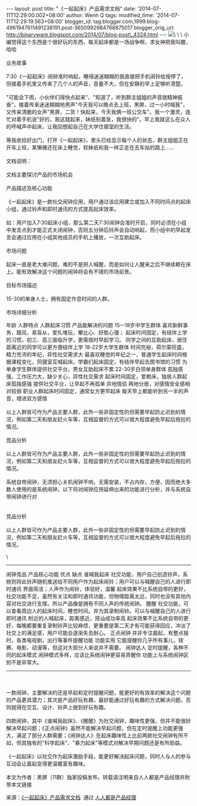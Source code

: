 --- layout: post title: "《一起起床》产品需求文档" date:
'2014-07-11T12:29:00.002+08:00' author: Wenh Q tags: modified\_time:
'2014-07-11T12:29:19.563+08:00' blogger\_id:
tag:blogger.com,1999:blog-4961947611491238191.post-3650992984768875017
blogger\_orig\_url:
http://binaryware.blogspot.com/2014/07/blog-post\_4324.html ---
![](https://images-blogger-opensocial.googleusercontent.com/gadgets/proxy?url=http%3A%2F%2Fd01.res.meilishuo.net%2Fpic%2F_o%2F42%2Ff6%2F0ddb006397ad4d3e1c6541a224a1_510_382.jpeg%3Ffrm%3Dout_pic&container=blogger&gadget=a&rewriteMime=image%2F*)\
\
\
小编觉得这个东西是个很好玩的东西，每天起床都是一场战争啊，求女神把我叫醒，哈哈\
\
业务故事\
\
7:30《一起起床》闹钟准时响起，睡得迷迷糊糊的我直接把手机闹铃给按停了，但接着手机里又传来了几个人的声音，音量不大，但在安静的早上足够听清楚。\
\
"可能会下雨，小伙伴们得快点起来"、"知道了，听到群主姐姐的声音就精神振奋"，接着传来迷迷糊糊地男声"今天我可以晚点去上班，黑屏，过一小时喊我"，又传来清脆的女声"黑屏，二货！快起来，今天我俩一班公交车"。我一个激灵，连忙对着手机说"好的，我这就起来，妹纸别着急，我很快的"。早上我就这么在众人的呼喊声中起床，让我回想起自己在大学住寝室的生活。\
\
等我收拾好出门，打开《一起起床》，里头已经显示每个人的状态，群主姐姐正在开车上班，某懒猪还在床上睡觉，软妹纸和我一样正走在去车站的路上……\
\
文档说明：\
\
文档主要探讨产品的市场机会\
\
产品描述及核心功能\
\
《一起起床》是一款社交闹钟应用，用户通过该应用建立或加入不同时间点的起床小组，通过铃声和即时通讯的方式提高起床效率。\
\
如：用户加入7:30起床小组，那么第二天7:30闹钟会准时开启，同时必须在小组中发言点到才能正式关闭闹钟，否则五分钟后铃声会自动响起，而小组中的早起发言会通过应用在小组其他成员的手机上播放，一次互助起床。\
\
市场问题\
\
起床一直是老大难问题，难的不是把人喊醒，而是如何让人醒来之后不继续赖在床上。能有效解决这个问题的闹钟将会有不错的市场前景。\
\
目标市场描述\
\
15-30的单身人士，拥有固定作息时间的人群。\
\
市场详细分析
<div dir="ltr" style="margin-top: 15px;">

年龄
人群特点
人群起床习惯
产品能解决的问题
15—18岁中学生群体
喜欢新鲜事务，跟风、易盲从，爱扎堆玩，攀比心、好胜心强；
起床时间固定，有结伴上学的习惯。初三、高三面临升学，更需按时早起学习。
同学之间的互助起床，居住距离近的同学可以更方便结伴上学
18-22岁大学生群体
时间充裕，荷尔蒙旺盛，精力充沛的年纪，异性社交需求大
最喜欢睡觉的年纪之一，普通学生起床时间根据课程变化，同寝室互喊起床。学霸们起床固定，有结伴早起去图书馆的习惯
为单身学生群体提供社交平台，男女互助起床不累
22-30岁白领单身群体
孤独感强，工作压力大，缺少关心，异性社交需求
起床时间固定，爱赖床，独居人群起床孤独感强
提供社交平台，让早起不再孤单
异地情侣
两地分居，对感情安全感相对较弱
职业人群起床时间固定，通常女方更早起床
每天早上都能听到另一半的声音，增进双方感情
\
\
以上人群皆可作为产品主要人群，此外一些非固定性的但需要早起防止迟到的情况，例如第二天和朋友赶火车等，互相监督的方式可以很大程度避免早起后拖拉的情况。\
\
竞品分析\
\
以上人群皆可作为产品主要人群，此外一些非固定性的但需要早起防止迟到的情况，例如第二天和朋友赶火车等，互相监督的方式可以很大程度避免早起后拖拉的情况。\
\
系统自带闹钟，无须担心关机闹钟不响，无需安装，不占内存，方便，因而绝大多数人使用的是系统闹钟，以下将对闹钟应用延伸出来的功能进行分析，并与系统自带闹钟进行对\
\
\
竞品分析\
\
以上人群皆可作为产品主要人群，此外一些非固定性的但需要早起防止迟到的情况，例如第二天和朋友赶火车等，互相监督的方式可以很大程度避免早起后拖拉的情况。

</div>

<div dir="ltr" style="margin-top: 15px;">

\
  ------------ -------------------------------------------------------------------------------------------------------------- ------------------------------------------ ------------------------------------------------------------------------------------------------------------------------------------------------------------
  闹钟竞品     产品核心功能                                                                                                   优点                                       缺点
  谁喊我起床   社交功能，用户自己创造铃声，系统则将此铃声随机推送给不同用户作为起床闹铃；用户可以与喊醒自己的人进行即时通讯   界面简洁；人声作为闹铃，体验好，温馨       起床效果不比系统自带的更好，社交功能不足，虽然有关注和即时通讯功能，但物理距离太远，同时也没有其他内容对社交进行支撑。所以产品像是拥有不同人声的传统闹钟。
  醒醒         社交功能，可以查看周边人的起床时间，睡觉时间。并为其录制闹铃。可以与喊醒自己的人进行即时通讯                   附近的人喊起床，距离感近，搭讪成功率高     起床效果不比系统自带的更好，每晚都要重复录制铃声比较麻烦，更重要是第二天才有可能获得回应，冲淡了社交上的满足感，用户可能会逐渐失去耐心。
  正点闹钟     并非专注晨起，有整点报时，各类电视剧，出行等事件提醒功能                                                       功能实用                                   它能提醒你几乎所有事儿，球赛、电影、动漫等，但这对大部分人来说并不需要。
  闹钟达人     定时提醒，各种不同的起床模式                                                                                   闹钟模式多样，应该比系统闹钟更容易弄醒你   功能上与系统闹钟区别不是非常大。
  ------------ -------------------------------------------------------------------------------------------------------------- ------------------------------------------ ------------------------------------------------------------------------------------------------------------------------------------------------------------

\
\
一款闹钟，主要解决的还是早起和定时提醒问题，能更好的有效率的解决这个问题的产品更具潜力；其次是产品好玩有趣，最好能通过好玩有趣的方式解决问题，否则就得在交互、设计、铃声上做到好玩有趣。\
\
四款闹钟，其中《谁喊我起床》、《醒醒》为社交闹钟，趣味性更强，但并不能很好解决早起问题；《正点闹钟》虽然不能解决早起问题，但在定时提醒上功能更强大，满足了部分人群需要；《闹钟达人》在起床趣味性上比前两款社交闹钟有所不如，但其独有的"科学起床"、"暴力起床"等模式对解决早期问题还是有所助益。\
\
《一起起床》以社交作为起床激励手段，能更好解决起床问题，同时人与人的参与互动会让晨起变得更温暖富有趣味。\
\
本文为作者：黑屏（11群）独家投稿发布，转载请注明来自人人都是产品经理并附带本文链接

</div>

<div dir="ltr" style="margin-top: 15px;">

来源：[《一起起床》产品需求文档](http://www.woshipm.com/pd/93819.html)  通过 [人人都是产品经理](http://www.woshipm.com/)

</div>
